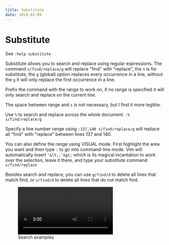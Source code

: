 ```yaml
---
title: Substitute
date: 2019-03-09
---
```


# Substitute

<span class="sidenote">See `:help substitute`</span>

Substitute allows you to search and replace using regular expressions. The command `s/find/replace/g` will replace "find" with "replace", the `s` is for substitute, the `g` (global) option replaces every occurrence in a line, without the `g` it will only replace the first occurrence in a line.

Prefix the command with the range to work on, if no range is specified it will only search and replace on the current line.


<span class="sidenote">The space between range and `s` is not necessary, but I find it more legible.</span>

Use `%` to search and replace across the whole document. `:% s/find/replace/g`

Specify a line number range using `:137,140 s/find/replace/g` will replace all "find" with "replace" between lines 137 and 140.

You can also define the range using VISUAL mode. First highlight the area you want and then type `:` to go into command-line mode. Vim will automatically insert `'&lt;,'&gt;` which is its magical incantation to work over the selection, leave it there, and type your substitute command `s/find/replace`



Besides search and replace, you can use `g/find/d` to delete all lines that match find, or `v/find/d` to delete all lines that do not match find.


<!-- wp:video {"autoplay":false,"id":1348,"loop":false,"muted":false,"src":"https://mkaz.blog/wp-content/uploads/2019/03/vim-search.mp4"} -->
<figure class="wp-block-video"><video controls src="https://mkaz.blog/wp-content/uploads/2019/03/vim-search.mp4"></video><figcaption>Search examples</figcaption></figure>
<!-- /wp:video -->
